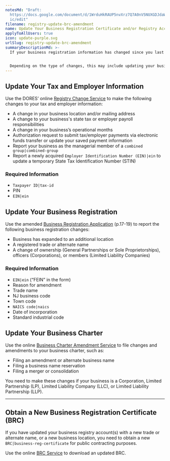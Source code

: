 ```yaml
---
notesMd: "Draft:
  https://docs.google.com/document/d/1WrduHkRAUP5nvXrz7Q7A0nV5NUXGDJdaWO423D2R7\
  ic/edit"
filename: registry-update-brc-amendment
name: Update Your Business Registration Certificate and/or Registry Account
applyToAllUsers: true
icon: update-purple.svg
urlSlug: registry-update-brc-amendment
summaryDescriptionMd: >-
  If your business registration information has changed since you last updated your `New Jersey Tax/Employer ID|tax-id` or your public business registry account, you must report those changes to the New Jersey Division of Revenue and Enterprise Services (DORES).


  Depending on the type of changes, this may include updating your business charter or obtaining a new `Business Registration Certificate (BRC)|business-reg-certificate`.
---
```


## Update Your Tax and Employer Information

Use the DORES’ online [Registry Change Service](https://www20.state.nj.us/TYTR_REGC/servlet/common/Login) to make the following changes to your tax and employer information:

- A change in your business location and/or mailing address
- A change to your business's state tax or employer payroll responsibilities
- A change in your business’s operational months
- Authorization request to submit tax/employer payments via electronic funds transfer or update your saved payment information
- Report your business as the managerial member of a `combined group|combined-group`
- Report a newly acquired `Employer Identification Number (EIN)|ein` to update a temporary State Tax Identification Number (STIN)

### Required Information

- `Taxpayer ID|tax-id`
- PIN
- `EIN|ein`

## Update Your Business Registration

Use the amended [Business Registration Application](https://www.nj.gov/treasury/revenue/pdf/2000.pdf) (p.17-19) to report the following business registration changes:

- Business has expanded to an additional location
- A registered trade or alternate name
- A change of ownership (General Partnerships or Sole Proprietorships), officers (Corporations), or members (Limited Liability Companies)

### Required Information

- `EIN|ein` (“FEIN” in the form)
- Reason for amendment
- Trade name
- NJ business code
- Town code
- `NAICS code|naics`
- Date of incorporation
- Standard industrial code

## Update Your Business Charter

Use the online [Business Charter Amendment Service](https://www.njportal.com/dor/businessamendments) to file changes and amendments to your business charter, such as:

- Filing an amendment or alternate business name
- Filing a business name reservation
- Filing a merger or consolidation

You need to make these changes if your business is a Corporation, Limited Partnership (LP), Limited Liability Company (LLC), or Limited Liability Partnership (LLP).

---

## Obtain a New Business Registration Certificate (BRC)

If you have updated your business registry account(s) with a new trade or alternate name, or a new business location, you need to obtain a new `BRC|business-reg-certificate` for public contracting purposes.

Use the online [BRC Service](https://www1.state.nj.us/TYTR_BRC/jsp/BRCLoginJsp.jsp) to download an updated BRC.
